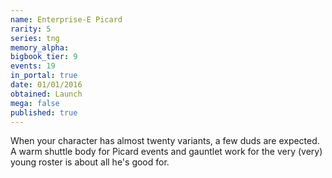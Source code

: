 ```yaml
---
name: Enterprise-E Picard
rarity: 5
series: tng
memory_alpha:
bigbook_tier: 9
events: 19
in_portal: true
date: 01/01/2016
obtained: Launch
mega: false
published: true
---
```


When your character has almost twenty variants, a few duds are expected. A warm shuttle body for Picard events and gauntlet work for the very (very) young roster is about all he's good for.
